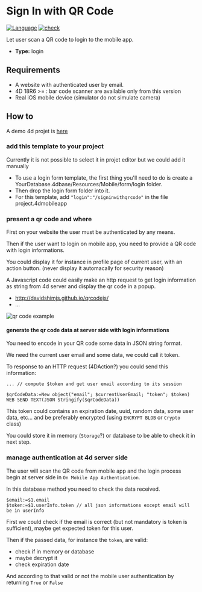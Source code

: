 # Sign In with QR Code

[![Language][swift-shield]][swift-url]
[![check][check-shield]][check-url]

Let user scan a QR code to login to the mobile app.

* **Type:** login

## Requirements

* A website with authenticated user by email.
* 4D 18R6 >= : bar code scanner are available only from this version
* Real iOS mobile device (simulator do not simulate camera)

## How to

A demo 4d projet is [here](https://github.com/mesopelagique/Example-SignInWithQRCode)

### add this template to your project

Currently it is not possible to select it in projet editor but we could add it manually

* To use a login form template, the first thing you'll need to do is create a YourDatabase.4dbase/Resources/Mobile/form/login folder.
* Then drop the login form folder into it.
* For this template, add `"login":"/signinwithqrcode"` in the file project.4dmobileapp

### present a qr code and where

First on your website the user must be authenticated by any means.

Then if the user want to login on mobile app, you need to provide a QR code with login informations.

You could display it for instance in profile page of current user, with an action button.
(never display it automacally for security reason)

A Javascript code could easily make an http request to get login information as string from 4d server and display the qr code in a popup.
- http://davidshimjs.github.io/qrcodejs/
- ...

![qr code example](https://www.unitag.io/qreator/generate?crs=Ppv8rOENN3V1lAwTz82zPgJCeRt23RLSE9SsU4N%252BrxqvqbQ3Jcp2mx6vf2r8SwBqCYZyrw7ynPLb6pN5DHtnvIBwX3cI%252BhHo3%252FTdpnq00x5Dz5WJXFFgLYGRIHPG%252F2An4XAjrnUB%252BQsHns11WbwlRmKBH9rGtUpQCNSetpgeAsGQAsuSGeae90AkOK7cy%252BeqEiQDCtXe%252BnPw%252Bom9YrArrSrYHFOBR6dnqLlX2D%252F%252B%252F%252BGTS5MR2bzdSKSU%252BvFuvb%252BZIWcktuakh%252BEbxHZZUdbv%252B7OMtENATOYD%252FLkgIoRo8UVZd1ATjTUw3K%252BJNEzliqp%252B6svzuay61hqYCRtF2IHtXxXo6BiGxS5TJiwYmmDDdV4i16ByM36tV9Hpe632DEB5&crd=fhOysE0g3Bah%252BuqXA7NPQ87MoHrnzb%252BauJLKoOEbJspajGEnTlletkbUyxS1k6L1ebHzI74Rw1EZu%252BXoQ7bTQg%253D%253D)

#### generate the qr code data at server side with login informations

You need to encode in your QR code some data in JSON string format.

We need the current user email and some data, we could call it token.

To response to an HTTP request (4DAction?) you could send this information:

```4d
... // compute $token and get user email according to its session

$qrCodeData:=New object("email"; $currentUserEmail; "token"; $token)
WEB SEND TEXT(JSON Stringify($qrCodeData))
```

This token could contains an expiration date, uuid, random data, some user data, etc...
and be preferably encrypted (using `ENCRYPT BLOB` or `Crypto` class)

You could store it in memory (`Storage`?) or database to be able to check it in next step.

### manage authentication at 4d server side

The user will scan the QR code from mobile app and the login process begin at server side in `On Mobile App Authentication`.

In this database method you need to check the data received.

```4d
$email:=$1.email
$token:=$1.userInfo.token // all json informations except email will be in userInfo
```

First we could check if the email is correct (but not mandatory is token is sufficient), maybe get expected token for this user.

Then if the passed data, for instance the `token`, are valid:

* check if in memory or database
* maybe decrypt it
* check expiration date

And according to that valid or not the mobile user authentication by returning `True` or `False`

<!-- MARKDOWN LINKS & IMAGES -->
<!-- https://www.markdownguide.org/basic-syntax/#reference-style-links -->
[swift-shield]: http://img.shields.io/badge/language-swift-orange.svg?style=flat
[swift-url]: https://developer.apple.com/swift/
[check-shield]: https://github.com/mesopelagique/form-login-SignInWithQRCode/workflows/check/badge.svg
[check-url]: https://github.com/mesopelagique/form-login-SignInWithQRCode/workflows/%E2%9C%85%20check/badge.svg

